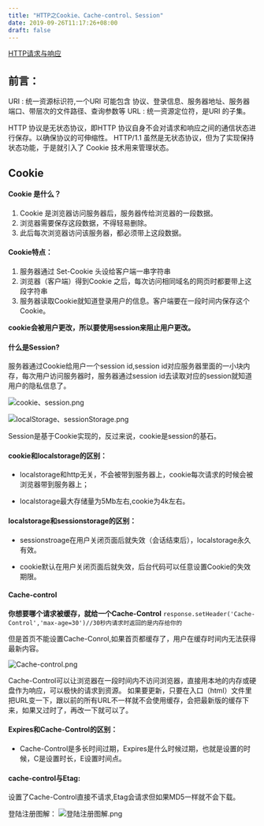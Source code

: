 ```yaml
---
title: "HTTP之Cookie、Cache-control、Session"
date: 2019-09-26T11:17:26+08:00
draft: false
---
```

[HTTP请求与响应](https://www.jianshu.com/p/1938d3c995d2)

## 前言：

URI : 统一资源标识符,一个URI 可能包含 协议、登录信息、服务器地址、服务器端口、带层次的文件路径、查询参数等
URL :  统一资源定位符，是URI 的子集。

HTTP 协议是无状态协议，即HTTP 协议自身不会对请求和响应之间的通信状态进行保存。以确保协议的可伸缩性。
HTTP/1.1 虽然是无状态协议，但为了实现保持状态功能，于是就引入了 Cookie 技术用来管理状态。

## Cookie

#### Cookie 是什么？

1. Cookie 是浏览器访问服务器后，服务器传给浏览器的一段数据。
2. 浏览器需要保存这段数据，不得轻易删除。
3. 此后每次浏览器访问该服务器，都必须带上这段数据。

#### Cookie特点：

1. 服务器通过 Set-Cookie 头设给客户端一串字符串
2. 浏览器（客户端）得到Cookie 之后，每次访问相同域名的网页时都要带上这段字符串
3. 服务器读取Cookie就知道登录用户的信息。客户端要在一段时间内保存这个Cookie。

**cookie会被用户更改，所以要使用session来阻止用户更改。**

#### 什么是Session?
服务器通过Cookie给用户一个session id,session id对应服务器里面的一小块内存，每次用户访问服务器时，服务器通过session id去读取对应的session就知道用户的隐私信息了。

![cookie、session.png](https://i.loli.net/2019/10/22/iJAR95E128p4vmX.png)

![localStorage、sessionStorage.png](https://i.loli.net/2019/10/22/Ou7Apy2P6RDVLaw.png)


Session是基于Cookie实现的，反过来说，cookie是session的基石。
#### cookie和localstorage的区别：

* localstorage和http无关，不会被带到服务器上，cookie每次请求的时候会被浏览器带到服务器上；

* localstorage最大存储量为5Mb左右,cookie为4k左右。

#### localstorage和sessionstorage的区别：

* sessionstroage在用户关闭页面后就失效（会话结束后），localstorage永久有效。

* cookie默认在用户关闭页面后就失效，后台代码可以任意设置Cookie的失效期限。

#### Cache-control
**你想要哪个请求被缓存，就给一个Cache-Control**
 `response.setHeader('Cache-Control','max-age=30')//30秒内请求时返回的是内存给你的`
  
 但是首页不能设置Cache-Conrol,如果首页都缓存了，用户在缓存时间内无法获得最新内容。
 
![Cache-control.png](https://i.loli.net/2019/10/22/o2a91Bmiyzu7r5l.png)
 
 Cache-Control可以让浏览器在一段时间内不访问浏览器，直接用本地的内存或硬盘作为响应，可以极快的请求到资源。 如果要更新，只要在入口（html）文件里把URL变一下，跟以前的所有URL不一样就不会使用缓存，会把最新版的缓存下来，如果又过时了，再改一下就可以了。
 #### Expires和Cache-Control的区别：

 * Cache-Control是多长时间过期，Expires是什么时候过期，也就是设置的时候，C是设置时长，E设置时间点。
  
 #### cache-control与Etag:
 设置了Cache-Control直接不请求,Etag会请求但如果MD5一样就不会下载。
 

登陆注册图解：
![登陆注册图解.png](https://i.loli.net/2019/10/22/aXdWhxKSziBkpTr.png)